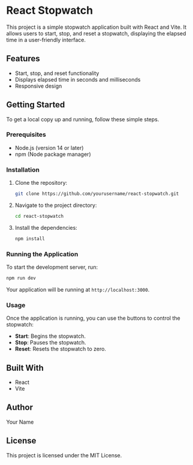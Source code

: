 # React Stopwatch

This project is a simple stopwatch application built with React and Vite. It allows users to start, stop, and reset a stopwatch, displaying the elapsed time in a user-friendly interface.

## Features

- Start, stop, and reset functionality
- Displays elapsed time in seconds and milliseconds
- Responsive design

## Getting Started

To get a local copy up and running, follow these simple steps.

### Prerequisites

- Node.js (version 14 or later)
- npm (Node package manager)

### Installation

1. Clone the repository:
   ```bash
   git clone https://github.com/yourusername/react-stopwatch.git
   ```

2. Navigate to the project directory:
   ```bash
   cd react-stopwatch
   ```

3. Install the dependencies:
   ```bash
   npm install
   ```

### Running the Application

To start the development server, run:
```bash
npm run dev
```

Your application will be running at `http://localhost:3000`.

### Usage

Once the application is running, you can use the buttons to control the stopwatch:

- **Start**: Begins the stopwatch.
- **Stop**: Pauses the stopwatch.
- **Reset**: Resets the stopwatch to zero.

## Built With

- React
- Vite

## Author

Your Name

## License

This project is licensed under the MIT License.